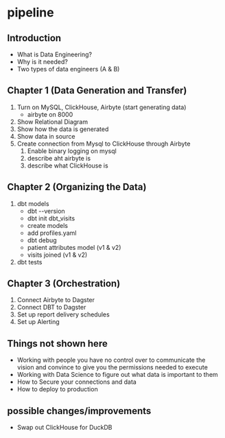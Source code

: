# pipeline

## Introduction
- What is Data Engineering?
- Why is it needed?
- Two types of data engineers (A & B)

## Chapter 1 (Data Generation and Transfer)
1. Turn on MySQL, ClickHouse, Airbyte (start generating data)
    - airbyte on 8000
2. Show Relational Diagram
3. Show how the data is generated
4. Show data in source
5. Create connection from Mysql to ClickHouse through Airbyte
    1. Enable binary logging on mysql
    1. describe aht airbyte is
    2. describe what ClickHouse is 

## Chapter 2 (Organizing the Data)
1. dbt models
    - dbt --version
    - dbt init dbt_visits
    - create models
    - add profiles.yaml
    - dbt debug
    - patient attributes model (v1 & v2)
    - visits joined (v1 & v2)
2. dbt tests


## Chapter 3 (Orchestration)
1. Connect Airbyte to Dagster
2. Connect DBT to Dagster
3. Set up report delivery schedules
4. Set up Alerting


## Things not shown here
- Working with people you have no control over to communicate the vision and convince to give you the permissions needed to execute 
- Working with Data Science to figure out what data is important to them
- How to Secure your connections and data
- How to deploy to production

## possible changes/improvements
- Swap out ClickHouse for DuckDB